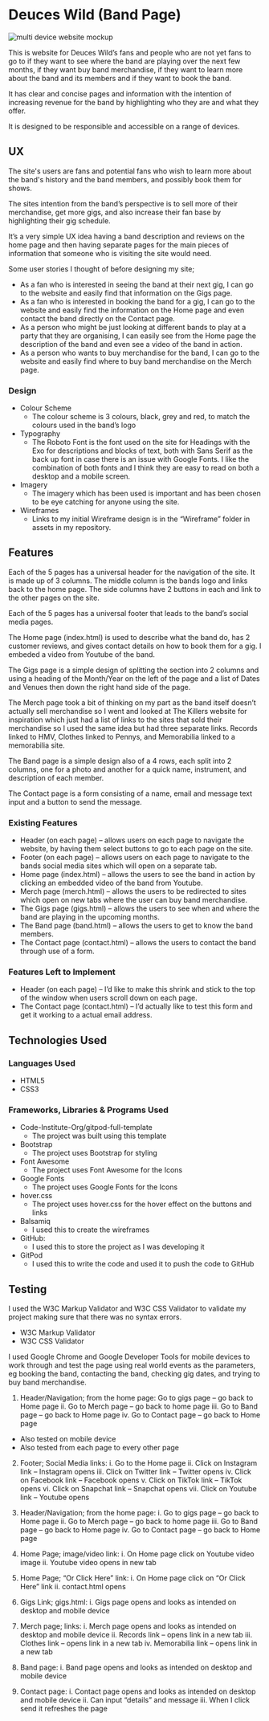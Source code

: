 # Deuces Wild (Band Page)

![multi device website mockup](https://github.com/docmartin87/Deuces-Wild/blob/31228d558e9f1f8410402dc3480715a8c8910873/assets/images/MultiDeviceWebsiteMockup.jpg)

This is website for Deuces Wild’s fans and people who are not yet fans to go to if they want to see where the band are playing over the next few months, if they want buy band merchandise, if they want to learn more about the band and its members and if they want to book the band.

It has clear and concise pages and information with the intention of increasing revenue for the band by highlighting who they are and what they offer.

It is designed to be responsible and accessible on a range of devices.


## UX

The site's users are fans and potential fans who wish to learn more about the band's history and the band members, and possibly book them for shows.

The sites intention from the band’s perspective is to sell more of their merchandise, get more gigs, and also increase their fan base by highlighting their gig schedule.

It’s a very simple UX idea having a band description and reviews on the home page and then having separate pages for the main pieces of information that someone who is visiting the site would need.

Some user stories I thought of before designing my site;

* As a fan who is interested in seeing the band at their next gig, I can go to the website and easily find that information on the Gigs page.
* As a fan who is interested in booking the band for a gig, I can go to the website and easily find the information on the Home page and even contact the band directly on the Contact page.
* As a person who might be just looking at different bands to play at a party that they are organising, I can easily see from the Home page the description of the band and even see a video of the band in action.
* As a person who wants to buy merchandise for the band, I can go to the website and easily find where to buy band merchandise on the Merch page.

### Design

* Colour Scheme
    * The colour scheme is 3 colours, black, grey and red, to match the colours used in the band’s logo
* Typography
    * The Roboto Font is the font used on the site for Headings with the Exo for descriptions and blocks of text, both with Sans Serif as the back up font in case there is an issue with Google Fonts. I like the combination of both fonts and I think they are easy to read on both a desktop and a mobile screen.
* Imagery
    * The imagery which has been used is important and has been chosen to be eye catching for anyone using the site.
* Wireframes
    * Links to my initial Wireframe design is in the “Wireframe” folder in assets in my repository.


## Features 

Each of the 5 pages has a universal header for the navigation of the site. It is made up of 3 columns. The middle column is the bands logo and links back to the home page. The side columns have 2 buttons in each and link to the other pages on the site.

Each of the 5 pages has a universal footer that leads to the band’s social media pages.

The Home page (index.html) is used to describe what the band do, has 2 customer reviews, and gives contact details on how to book them for a gig. I embeded a video from Youtube of the band. 

The Gigs page is a simple design of splitting the section into 2 columns and using a heading of the Month/Year on the left of the page and a list of Dates and Venues then down the right hand side of the page.

The Merch page took a bit of thinking on my part as the band itself doesn’t actually sell merchandise so I went and looked at The Killers website for inspiration which just had a list of links to the sites that sold their merchandise so I used the same idea but had three separate links. Records linked to HMV, Clothes linked to Pennys, and Memorabilia linked to a memorabilia site.

The Band page is a simple design also of a 4 rows, each split into 2 columns, one for a photo and another for a quick name, instrument, and description of each member.

The Contact page is a form consisting of a name, email and message text input and a button to send the message.

### Existing Features

* Header (on each page) – allows users on each page to navigate the website, by having them select buttons to go to each page on the site.
* Footer (on each page) – allows users on each page to navigate to the bands social media sites which will open on a separate tab.
* Home page (index.html) – allows the users to see the band in action by clicking an embedded video of the band from Youtube.
* Merch page (merch.html) – allows the users to be redirected to sites which open on new tabs where the user can buy band merchandise.
* The Gigs page (gigs.html) – allows the users to see when and where the band are playing in the upcoming months.
* The Band page (band.html) – allows the users to get to know the band members.
* The Contact page (contact.html) – allows the users to contact the band through use of a form.

### Features Left to Implement

* Header (on each page) – I’d like to make this shrink and stick to the top of the window when users scroll down on each page.
* The Contact page (contact.html) – I’d actually like to test this form and get it working to a actual email address.


## Technologies Used

### Languages Used

* HTML5
* CSS3

### Frameworks, Libraries & Programs Used
* Code-Institute-Org/gitpod-full-template
    * The project was built using this template
* Bootstrap
    * The project uses Bootstrap for styling
* Font Awesome
    * The project uses Font Awesome for the Icons
* Google Fonts
    * The project uses Google Fonts for the Icons
* hover.css
    * The project uses hover.css for the hover effect on the buttons and links
* Balsamiq
    * I used this to create the wireframes 
* GitHub:
    * I used this to store the project as I was developing it
* GitPod
    * I used this to write the code and used it to push the code to GitHub


## Testing

I used the W3C Markup Validator and W3C CSS Validator to validate my project making sure that there was no syntax errors.
* W3C Markup Validator
* W3C CSS Validator

I used Google Chrome and Google Developer Tools for mobile devices to work through and test the page using real world events as the parameters, eg booking the band, contacting the band, checking gig dates, and trying to buy band merchandise.

1. Header/Navigation; from the home page:
    Go to gigs page – go back to Home page
ii.	Go to Merch page – go back to home page
iii.	Go to Band page – go back to Home page
iv.	Go to Contact page – go back to Home page
* Also tested on mobile device
* Also tested from each page to every other page

2.	Footer; Social Media links:
i.	Go to the Home page
ii.	Click on Instagram link – Instagram opens
iii.	Click on Twitter link – Twitter opens
iv.	Click on Facebook link – Facebook opens
v.	Click on TikTok link – TikTok opens
vi.	Click on Snapchat link – Snapchat opens
vii.	Click on Youtube link – Youtube opens

3.	Header/Navigation; from the home page:
i.	Go to gigs page – go back to Home page
ii.	Go to Merch page – go back to home page
iii.	Go to Band page – go back to Home page
iv.	Go to Contact page – go back to Home page

4.	Home Page; image/video link:
i.	On Home page click on Youtube video image
ii.	Youtube video opens in new tab

5.	Home Page; “Or Click Here” link:
i.	On Home page click on “Or Click Here” link
ii.	contact.html opens

6.	Gigs Link; gigs.html:
i.	Gigs page opens and looks as intended on desktop and mobile device

7.	Merch page; links:
i.	Merch page opens and looks as intended on desktop and mobile device
ii.	Records link – opens link in a new tab
iii.	Clothes link – opens link in a new tab
iv.	Memorabilia link – opens link in a new tab 

8.	Band page:
i.	Band page opens and looks as intended on desktop and mobile device

9.	Contact page:
i.	Contact page opens and looks as intended on desktop and mobile device
ii.	Can input “details” and message
iii.	When I click send it refreshes the page 
